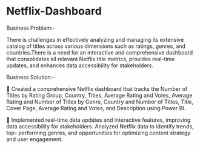 # Netflix-Dashboard


Business Problem:- 

There is challenges in effectively analyzing and managing its extensive catalog of titles across various dimensions such as ratings, genres, and countries.There is a need for an interactive and comprehensive dashboard that consolidates all relevant Netflix title metrics, provides real-time updates, and enhances data accessibility for stakeholders. 

Business Solution:- 

 Created a comprehensive Netflix dashboard that tracks the Number of Titles by Rating Group, Country, Titles, Average Rating and Votes, Average Rating and Number of Titles by Genre, Country and Number of Titles, Title, Cover Page, Average Rating and Votes, and Description using Power BI.

 Implemented real-time data updates and interactive features, improving data accessibility for stakeholders. Analyzed Netflix data to identify trends, top- performing genres, and opportunities for optimizing content strategy and user engagement.
